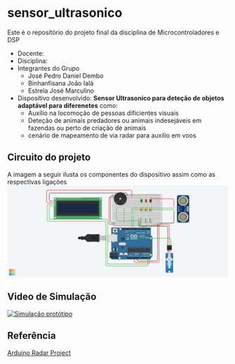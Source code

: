 # sensor_ultrasonico
Este é o repositório do projeto final da disciplina de Microcontroladores e DSP

* Docente:
* Disciplina:
* Integrantes do Grupo
    - José Pedro Daniel Dembo
    - Binhanfisana João Ialá
    - Estrela José Marculino
* Dispositivo desenvolvido: **Sensor Ultrasonico para deteção de objetos adaptável para diferenetes** como:
  - Auxílio na locomoção de pessoas dificientes visuais
  - Deteção de animais predadores ou animais indesejáveis em fazendas ou perto de criação de animais
  - cenário de mapeamento de via radar para auxilio em voos
 
## Circuito do projeto
A imagem a seguir ilusta os componentes do dispositivo assim como as respectivas ligações
![Circuito_sensor_radar](https://raw.githubusercontent.com/josedembo/sensor_ultrasonico/refs/heads/main/imagens/Projeto%20detector%20de%20objetos%20-%20radar.png)

## Video de Simulação
[![Simulação protótipo](https://img.youtube.com/vi/L00Aipl8m_I/0.jpg)](https://www.youtube.com/watch?v=L00Aipl8m_I)
## Referência
[Arduino Radar Project](https://howtomechatronics.com/projects/arduino-radar-project/#h-source-codes)
